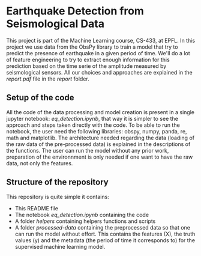 # Earthquake Detection from Seismological Data
This project is part of the Machine Learning course, CS-433, at EPFL. In this project we use data from the ObsPy library to train a model that try to predict the presence of earthquake in a given period of time. We'll do a lot of feature engineering to try to extract enough information for this prediction based on the time serie of the amplitude measured by seismological sensors. All our choices and approaches are explained in the _report.pdf_ file in the _report_ folder.

## Setup of the code
All the code of the data processing and model creation is present in a single jupyter notebook: *eq_detection.ipynb*, that way it is simpler to see the approach and steps taken directly with the code. To be able to run the notebook, the user need the following libraries: obspy, numpy, panda, re, math and matplotlib. The architecture needed regarding the data (loading of the raw data of the pre-processed data) is explained in the descriptions of the functions. The user can run the model without any prior work, preparation of the environnment is only needed if one want to have the raw data, not only the features.

## Structure of the repository
This repository is quite simple it contains:
- This README file
- The notebook *eq_detection.ipynb* containing the code
- A folder _helpers_ containing helpers functions and scripts
- A folder _processed-data_ containing the preprocessed data so that one can run the model without effort. This contains the features (X), the truth values (y) and the metadata (the period of time it corresponds to) for the supervised machine learning model.
